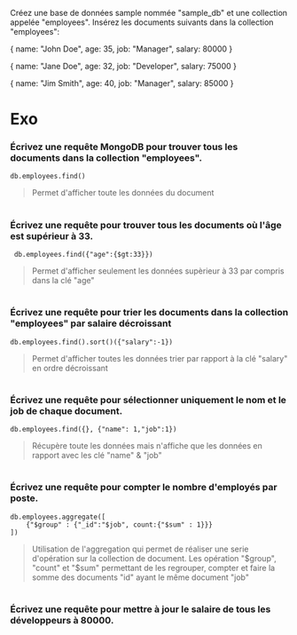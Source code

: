 Créez une base de données sample nommée "sample_db" et une collection appelée "employees".
Insérez les documents suivants dans la collection "employees":

{
   name: "John Doe",
   age: 35,
   job: "Manager",
   salary: 80000
}

{
   name: "Jane Doe",
   age: 32,
   job: "Developer",
   salary: 75000
}

{
   name: "Jim Smith",
   age: 40,
   job: "Manager",
   salary: 85000
}

# Exo

### Écrivez une requête MongoDB pour trouver tous les documents dans la collection "employees".
``` 
db.employees.find() 
```
> Permet d'afficher toute les données du document 

#

### Écrivez une requête pour trouver tous les documents où l'âge est supérieur à 33.
``` 
 db.employees.find({"age":{$gt:33}})
``` 
> Permet d'afficher seulement les données supèrieur à 33 par compris dans la clé "age"

#

### Écrivez une requête pour trier les documents dans la collection "employees" par salaire décroissant
``` 
db.employees.find().sort()({"salary":-1})
``` 
> Permet d'afficher toutes les données trier par rapport à la clé "salary" en ordre décroissant 

#

### Écrivez une requête pour sélectionner uniquement le nom et le job de chaque document.
``` 
db.employees.find({}, {"name": 1,"job":1})
``` 
> Récupère toute les données mais n'affiche que les données en rapport avec les clé "name" & "job" 

#

### Écrivez une requête pour compter le nombre d'employés par poste.
``` 
db.employees.aggregate([
    {"$group" : {"_id":"$job", count:{"$sum" : 1}}}
])
``` 
> Utilisation de l'aggregation qui permet de réaliser une serie d'opération sur la collection de document. Les opération "$group", "count" et "$sum" permettant de les regrouper, compter et faire la somme des documents "id" ayant le même document "job"

#

### Écrivez une requête pour mettre à jour le salaire de tous les développeurs à 80000.
``` 

``` 
>

